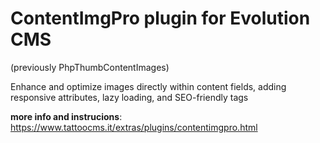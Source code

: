 # ContentImgPro plugin for Evolution CMS
(previously PhpThumbContentImages)

Enhance and optimize images directly within content fields, adding responsive attributes, lazy loading, and SEO-friendly tags

**more info and instrucions**: https://www.tattoocms.it/extras/plugins/contentimgpro.html

